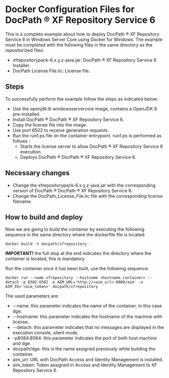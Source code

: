 # Docker Configuration Files for DocPath ® XF Repository Service 6

This is a complete example about how to deploy DocPath ® XF Repository Service 6 in Windows Server Core using Docker for Windows. The example must be completed with the following files in the same directory as the repositorized files:

- xfrepositorypack-6.x.y.z-java.jar: DocPath ® XF Repository Service 6 Installer.
- DocPath License File.lic: License file.
 
## Steps 
To successfully perform the example follow the steps as indicated below:
- Use the openjdk:8-windowsservercore image, contains a OpenJDK 8 pre-installed.
- Install DocPath ® DocPath ® XF Repository Service 6.
- Copy the license file into the image.
- Use port 6502 to receive generation requests.
- Run the run1.ps file on the container entrypoint. run1.ps is performed as follows :
  - Starts the license server to allow DocPath ® XF Repository Service 6 execution.
  - Deploys DocPath ® DocPath ® XF Repository Service 6.

## Necessary changes
- Change the xfrepositorypack-6.x.y.z-java.jar with the corresponding version of DocPath ® DocPath ® XF Repository Service 6.
- Change the DocPath_License_File.lic file with the corresponding license filename.

## How to build and deploy
Now we are going to build the container by executing the following sequence in the same directory where the dockerfile file is located:

`docker build -t docpath/xfrepository . `

**IMPORTANT!** the full stop at the end indicates the directory where the container is located, this is mandatory.

Run the container once it has been built, use the following sequence:

`docker run --name xfrepository --hostname <hostname_container> --detach -p 6502:6502 -e AIM_URL='http://<aim_url>:8080/aim' -e AIM_ID='<aim_token>' docpath/xfrepository `

The used parameters are:
- --name: this parameter indicates the name of the container, in this case dge.
- --hostname: this parameter indicates the hostname of the machine with license.
- --detach: this parameter indicates that no messages are displayed in the execution console, silent mode.
- -p8084:8084: this parameter indicates the port of both host machine and dge.
- docpath/dge: this is the name assigned previously while building the container.
- aim_url: URL with DocPath Access and Identity Management is installed.
- aim_token: Token assigned in Access and Identity Management to XF Repository Service 6.
